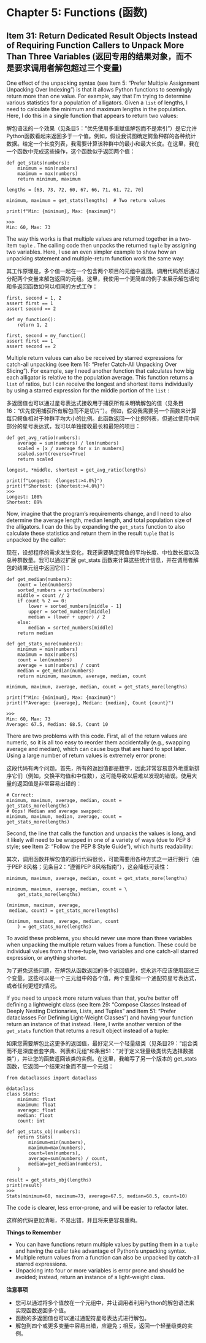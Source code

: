 # Chapter 5: Functions (函数)

## Item 31: Return Dedicated Result Objects Instead of Requiring Function Callers to Unpack More Than Three Variables (返回专用的结果对象，而不是要求调用者解包超过三个变量)

One effect of the unpacking syntax (see Item 5: “Prefer Multiple Assignment Unpacking Over Indexing”) is that it allows Python functions to seemingly return more than one value. For example, say that I’m trying to determine various statistics for a population of alligators. Given a `list` of lengths, I need to calculate the minimum and maximum lengths in the population. Here, I do this in a single function that appears to return two values:

解包语法的一个效果（见条目5：“优先使用多重赋值解包而不是索引”）是它允许Python函数看起来返回多于一个值。例如，假设我试图确定鳄鱼种群的各种统计数据。给定一个长度列表，我需要计算该种群中的最小和最大长度。在这里，我在一个函数中完成这些操作，这个函数似乎返回两个值：

```
def get_stats(numbers):
    minimum = min(numbers)
    maximum = max(numbers)
    return minimum, maximum

lengths = [63, 73, 72, 60, 67, 66, 71, 61, 72, 70]

minimum, maximum = get_stats(lengths)  # Two return values

print(f"Min: {minimum}, Max: {maximum}")

>>>
Min: 60, Max: 73
```

The way this works is that multiple values are returned together in a two-item `tuple` . The calling code then unpacks the returned `tuple` by assigning two variables. Here, I use an even simpler example to show how an unpacking statement and multiple-return function work the same way:

其工作原理是，多个值一起在一个包含两个项目的元组中返回。调用代码然后通过分配两个变量来解包返回的元组。这里，我使用一个更简单的例子来展示解包语句和多返回函数如何以相同的方式工作：

```
first, second = 1, 2
assert first == 1
assert second == 2

def my_function():
    return 1, 2

first, second = my_function()
assert first == 1
assert second == 2
```

Multiple return values can also be received by starred expressions for catch-all unpacking (see Item 16: “Prefer Catch-All Unpacking Over Slicing”). For example, say I need another function that calculates how big each alligator is relative to the population average. This function returns a `list` of ratios, but I can receive the longest and shortest items individually by using a starred expression for the middle portion of the `list` :

多返回值也可以通过星号表达式接收用于捕获所有未明确解包的值（见条目16：“优先使用捕获所有解包而不是切片”）。例如，假设我需要另一个函数来计算每只鳄鱼相对于种群平均大小的比例。此函数返回一个比例列表，但通过使用中间部分的星号表达式，我可以单独接收最长和最短的项目：

```
def get_avg_ratio(numbers):
    average = sum(numbers) / len(numbers)
    scaled = [x / average for x in numbers]
    scaled.sort(reverse=True)
    return scaled

longest, *middle, shortest = get_avg_ratio(lengths)

print(f"Longest:  {longest:>4.0%}")
print(f"Shortest: {shortest:>4.0%}")
>>>
Longest: 108%
Shortest: 89%
```

Now, imagine that the program’s requirements change, and I need to also determine the average length, median length, and total population size of the alligators. I can do this by expanding the `get_stats` function to also calculate these statistics and return them in the result `tuple` that is unpacked by the caller:

现在，设想程序的需求发生变化，我还需要确定鳄鱼的平均长度、中位数长度以及总种群数量。我可以通过扩展 get_stats 函数来计算这些统计信息，并在调用者解包的结果元组中返回它们：

```
def get_median(numbers):
    count = len(numbers)
    sorted_numbers = sorted(numbers)
    middle = count // 2
    if count % 2 == 0:
        lower = sorted_numbers[middle - 1]
        upper = sorted_numbers[middle]
        median = (lower + upper) / 2
    else:
        median = sorted_numbers[middle]
    return median

def get_stats_more(numbers):
    minimum = min(numbers)
    maximum = max(numbers)
    count = len(numbers)
    average = sum(numbers) / count
    median = get_median(numbers)
    return minimum, maximum, average, median, count

minimum, maximum, average, median, count = get_stats_more(lengths)

print(f"Min: {minimum}, Max: {maximum}")
print(f"Average: {average}, Median: {median}, Count {count}")

>>>
Min: 60, Max: 73
Average: 67.5, Median: 68.5, Count 10
```

There are two problems with this code. First, all of the return values are numeric, so it is all too easy to reorder them accidentally (e.g., swapping average and median), which can cause bugs that are hard to spot later. Using a large number of return values is extremely error prone:

这段代码有两个问题。首先，所有的返回值都是数字，因此非常容易意外地重新排序它们（例如，交换平均值和中位数），这可能导致以后难以发现的错误。使用大量的返回值是非常容易出错的：

```
# Correct:
minimum, maximum, average, median, count =
get_stats_more(lengths)
# Oops! Median and average swapped:
minimum, maximum, median, average, count =
get_stats_more(lengths)
```

Second, the line that calls the function and unpacks the values is long, and it likely will need to be wrapped in one of a variety of ways (due to PEP 8 style; see Item 2: “Follow the PEP 8 Style Guide”), which hurts readability:

其次，调用函数并解包值的那行代码很长，可能需要用各种方式之一进行换行（由于PEP 8风格；见条目2：“遵循PEP 8风格指南”），这会降低可读性：

```
minimum, maximum, average, median, count = get_stats_more(lengths)

minimum, maximum, average, median, count = \
    get_stats_more(lengths)

(minimum, maximum, average,
 median, count) = get_stats_more(lengths)

(minimum, maximum, average, median, count
    ) = get_stats_more(lengths)

```

To avoid these problems, you should never use more than three variables when unpacking the multiple return values from a function. These could be individual values from a three-tuple, two variables and one catch-all starred expression, or anything shorter.

为了避免这些问题，在解包从函数返回的多个返回值时，您永远不应该使用超过三个变量。这些可以是一个三元组中的各个值，两个变量和一个通配符星号表达式，或者任何更短的情况。

If you need to unpack more return values than that, you’re better off defining a lightweight class (see Item 29: “Compose Classes Instead of Deeply Nesting Dictionaries, Lists, and Tuples” and Item 51: “Prefer dataclasses For Defining Light-Weight Classes”) and having your function return an instance of that instead. Here, I write another version of the `get_stats` function that returns a result object instead of a tuple:

如果您需要解包比这更多的返回值，最好定义一个轻量级类（见条目29：“组合类而不是深度嵌套字典、列表和元组”和条目51：“对于定义轻量级类优先选择数据类”），并让您的函数返回该类的实例。在这里，我编写了另一个版本的 get_stats 函数，它返回一个结果对象而不是一个元组：

```
from dataclasses import dataclass

@dataclass
class Stats:
    minimum: float
    maximum: float
    average: float
    median: float
    count: int

def get_stats_obj(numbers):
    return Stats(
        minimum=min(numbers),
        maximum=max(numbers),
        count=len(numbers),
        average=sum(numbers) / count,
        median=get_median(numbers),
    )

result = get_stats_obj(lengths)
print(result)
>>>
Stats(minimum=60, maximum=73, average=67.5, median=68.5, count=10)
```

The code is clearer, less error-prone, and will be easier to refactor later.

这样的代码更加清晰，不易出错，并且将来更容易重构。

**Things to Remember**
- You can have functions return multiple values by putting them in a `tuple` and having the caller take advantage of Python’s unpacking syntax.
- Multiple return values from a function can also be unpacked by catch-all starred expressions.
- Unpacking into four or more variables is error prone and should be avoided; instead, return an instance of a light-weight class.

**注意事项**
- 您可以通过将多个值放在一个元组中，并让调用者利用Python的解包语法来实现函数返回多个值。
- 函数的多返回值也可以通过通配符星号表达式进行解包。
- 解包到四个或更多变量中容易出错，应避免；相反，返回一个轻量级类的实例。